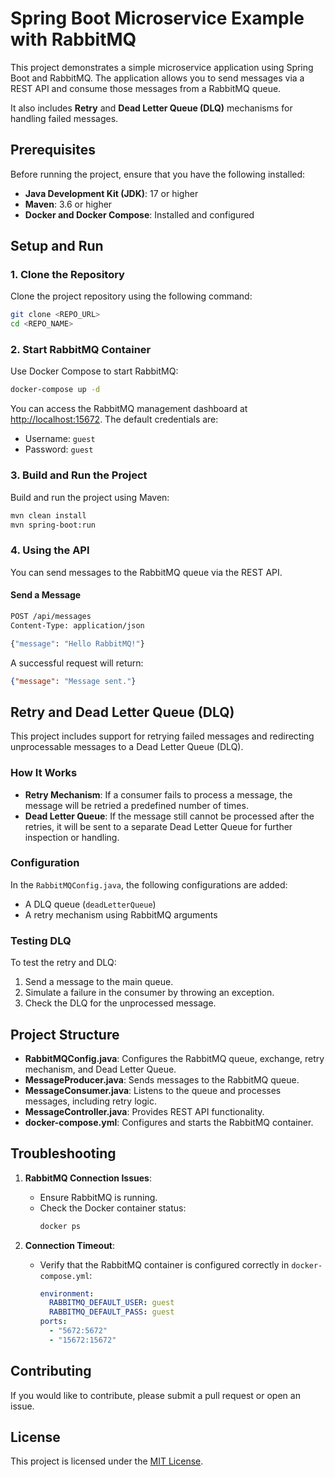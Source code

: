 # Spring Boot Microservice Example with RabbitMQ

This project demonstrates a simple microservice application using Spring Boot and RabbitMQ. The application allows you to send messages via a REST API and consume those messages from a RabbitMQ queue.

It also includes **Retry** and **Dead Letter Queue (DLQ)** mechanisms for handling failed messages.

## Prerequisites

Before running the project, ensure that you have the following installed:

- **Java Development Kit (JDK)**: 17 or higher
- **Maven**: 3.6 or higher
- **Docker and Docker Compose**: Installed and configured

## Setup and Run

### 1. Clone the Repository
Clone the project repository using the following command:
```bash
git clone <REPO_URL>
cd <REPO_NAME>
```

### 2. Start RabbitMQ Container
Use Docker Compose to start RabbitMQ:
```bash
docker-compose up -d
```
You can access the RabbitMQ management dashboard at [http://localhost:15672](http://localhost:15672). The default credentials are:
- Username: `guest`
- Password: `guest`

### 3. Build and Run the Project
Build and run the project using Maven:
```bash
mvn clean install
mvn spring-boot:run
```

### 4. Using the API
You can send messages to the RabbitMQ queue via the REST API.

#### Send a Message
```bash
POST /api/messages
Content-Type: application/json

{"message": "Hello RabbitMQ!"}
```

A successful request will return:
```json
{"message": "Message sent."}
```

## Retry and Dead Letter Queue (DLQ)

This project includes support for retrying failed messages and redirecting unprocessable messages to a Dead Letter Queue (DLQ).

### How It Works
- **Retry Mechanism**: If a consumer fails to process a message, the message will be retried a predefined number of times.
- **Dead Letter Queue**: If the message still cannot be processed after the retries, it will be sent to a separate Dead Letter Queue for further inspection or handling.

### Configuration
In the `RabbitMQConfig.java`, the following configurations are added:
- A DLQ queue (`deadLetterQueue`)
- A retry mechanism using RabbitMQ arguments

### Testing DLQ
To test the retry and DLQ:
1. Send a message to the main queue.
2. Simulate a failure in the consumer by throwing an exception.
3. Check the DLQ for the unprocessed message.

## Project Structure

- **RabbitMQConfig.java**: Configures the RabbitMQ queue, exchange, retry mechanism, and Dead Letter Queue.
- **MessageProducer.java**: Sends messages to the RabbitMQ queue.
- **MessageConsumer.java**: Listens to the queue and processes messages, including retry logic.
- **MessageController.java**: Provides REST API functionality.
- **docker-compose.yml**: Configures and starts the RabbitMQ container.

## Troubleshooting

1. **RabbitMQ Connection Issues**:
   - Ensure RabbitMQ is running.
   - Check the Docker container status:
     ```bash
     docker ps
     ```

2. **Connection Timeout**:
   - Verify that the RabbitMQ container is configured correctly in `docker-compose.yml`:
     ```yaml
     environment:
       RABBITMQ_DEFAULT_USER: guest
       RABBITMQ_DEFAULT_PASS: guest
     ports:
       - "5672:5672"
       - "15672:15672"
     ```

## Contributing
If you would like to contribute, please submit a pull request or open an issue.

## License
This project is licensed under the [MIT License](LICENSE).


